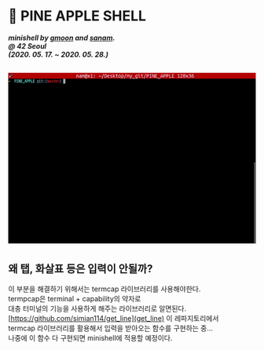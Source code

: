 # :pineapple: PINE APPLE SHELL
***minishell by [gmoon](https://github.com/moon9ua) and [sanam](https://github.com/simian114).***<br>
***@ 42 Seoul***<br>
***(2020. 05. 17. ~ 2020. 05. 28.)***

![GIF](GIF.gif)
-----

## 왜 탭, 화살표 등은 입력이 안될까?
이 부분을 해결하기 위해서는 termcap 라이브러리를 사용해야한다.  
termpcap은 terminal + capability의 약자로  
대충 터미널의 기능을 사용하게 해주는 라이브러리로 알면된다.  
[https://github.com/simian114/get_line](get_line) 이 레파지토리에서  
termcap 라이브러리를 활용해서 입력을 받아오는 함수를 구현하는 중...  
나중에 이 함수 다 구현되면 minishell에 적용할 예정이다.
